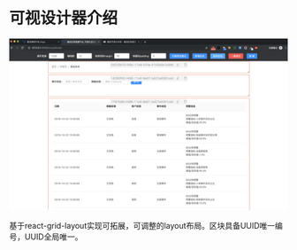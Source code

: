 #  可视设计器介绍

![bigrender](../images/visual.png)

基于react-grid-layout实现可拓展，可调整的layout布局。区块具备UUID唯一编号，UUID全局唯一。
